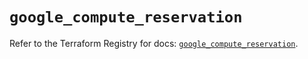 # `google_compute_reservation`

Refer to the Terraform Registry for docs: [`google_compute_reservation`](https://registry.terraform.io/providers/hashicorp/google-beta/5.24.0/docs/resources/google_compute_reservation).
